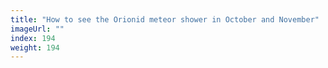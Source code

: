 ```yaml
---
title: "How to see the Orionid meteor shower in October and November"
imageUrl: ""
index: 194
weight: 194
---
```

